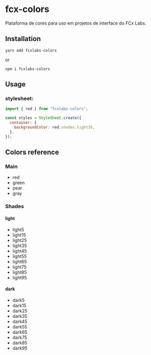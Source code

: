 # fcx-colors

Plataforma de cores para uso em projetos de interface do FCx Labs.

## Installation

`yarn add fcxlabs-colors`

or

`npm i fcxlabs-colors`

## Usage

### stylesheet:

```js
import { red } from "fcxlabs-colors";

const styles = StyleSheet.create({
  container: {
    backgroundColor: red.shades.light35,
  },
});
```

## Colors reference

### Main

- red
- green
- pear
- gray

### Shades

#### light

- light5
- light15
- light25
- light35
- light45
- light55
- light65
- light75
- light85
- light95

#### dark

- dark5
- dark15
- dark25
- dark35
- dark45
- dark55
- dark65
- dark75
- dark85
- dark95
